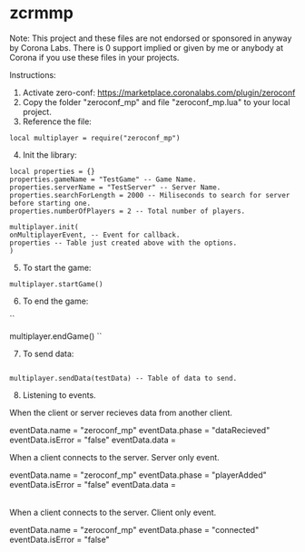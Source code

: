 # zcrmmp
Note:
This project and these files are not endorsed or sponsored in anyway by Corona Labs. There is 0 support implied or given by me or anybody at Corona if you use these files in your projects.

Instructions:
1. Activate zero-conf: https://marketplace.coronalabs.com/plugin/zeroconf
2. Copy the folder "zeroconf_mp" and file "zeroconf_mp.lua" to your local project.
3. Reference the file:
```
local multiplayer = require("zeroconf_mp")
```
4. Init the library:
```
local properties = {} 
properties.gameName = "TestGame" -- Game Name.
properties.serverName = "TestServer" -- Server Name.
properties.searchForLength = 2000 -- Miliseconds to search for server before starting one.
properties.numberOfPlayers = 2 -- Total number of players.

multiplayer.init(
onMultiplayerEvent, -- Event for callback.
properties -- Table just created above with the options.
)
```
5. To start the game:

```
multiplayer.startGame()
```

6. To end the game:

``

multiplayer.endGame() 
``

7. To send data:

```

multiplayer.sendData(testData) -- Table of data to send.
```

8. Listening to events.

When the client or server recieves data from another client.

eventData.name = "zeroconf_mp"
eventData.phase = "dataRecieved"
eventData.isError = "false"
eventData.data = <table with the data recieved>

When a client connects to the server. Server only event.

eventData.name = "zeroconf_mp"
eventData.phase = "playerAdded"
eventData.isError = "false"
eventData.data = <table of players>

When a client connects to the server. Client only event.

eventData.name = "zeroconf_mp"
eventData.phase = "connected"
eventData.isError = "false"
